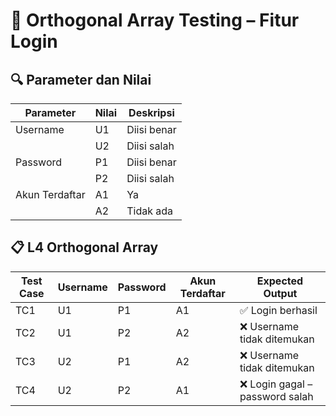 # 🧪 Orthogonal Array Testing – Fitur Login

## 🔍 Parameter dan Nilai

| Parameter         | Nilai | Deskripsi               |
|------------------|-------|-------------------------|
| Username          | U1    | Diisi benar             |
|                  | U2    | Diisi salah             |
| Password          | P1    | Diisi benar             |
|                  | P2    | Diisi salah             |
| Akun Terdaftar    | A1    | Ya                      |
|                  | A2    | Tidak ada               |

## 📋 L4 Orthogonal Array

| Test Case | Username | Password | Akun Terdaftar | Expected Output                        |
|-----------|----------|----------|----------------|----------------------------------------|
| TC1       | U1       | P1       | A1             | ✅ Login berhasil                       |
| TC2       | U1       | P2       | A2             | ❌ Username tidak ditemukan             |
| TC3       | U2       | P1       | A2             | ❌ Username tidak ditemukan             |
| TC4       | U2       | P2       | A1             | ❌ Login gagal – password salah         |
